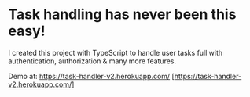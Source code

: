 # Task handling has never been this easy!

I created this project with TypeScript to handle user tasks full with authentication, authorization & many more features.


Demo at: https://task-handler-v2.herokuapp.com/ <Demo>[https://task-handler-v2.herokuapp.com/]
